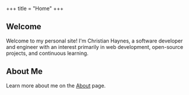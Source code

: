 +++
title = "Home"
+++

## Welcome

Welcome to my personal site! I'm Christian Haynes, a software developer and engineer with an interest primarily in web development, open-source projects, and continuous learning.

## About Me

Learn more about me on the [About](./about) page.
